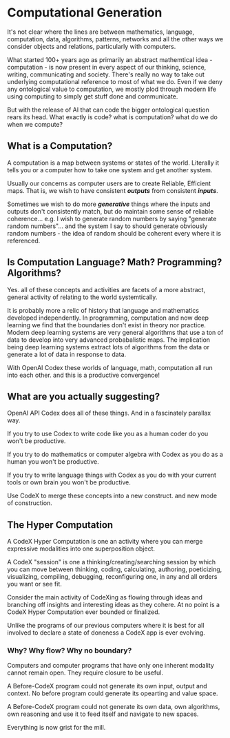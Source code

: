 # Computational Generation

It's not clear where the lines are between mathematics, language, computation, data, algorithms, patterns, networks and all the other ways we consider objects and relations, particularly with computers.

What started 100+ years ago as primarily an abstract mathemtical idea - computation - is now present in every aspect of our thinking, science, writing, communicating and society.  There's really no way to take out underlying computational reference to most of what we do.  Even if we deny any ontological value to computation, we mostly plod through modern life using computing to simply get stuff done and communicate.

But with the release of AI that can code the bigger ontological question rears its head.  What exactly is code? what is computation? what do we do when we compute?  

## What is a Computation?

A computation is a map between systems or states of the world. Literally it tells you or a computer how to take one system and get another system.

Usually our concerns as computer users are to create Reliable, Efficient maps.  That is, we wish to have consistent ***outputs*** from consistent ***inputs***.   

Sometimes we wish to do more ***generative*** things where the inputs and outputs don't consistently match, but do maintain some sense of reliable coherence... e.g. I wish to generate random numbers by saying "generate random numbers"... and the system I say to should generate obviously random numbers - the idea of random should be coherent every where it is referenced.

## Is Computation Language? Math? Programming? Algorithms?

Yes.  all of these concepts and activities are facets of a more abstract, general activity of relating to the world systemtically.

It is probably more a relic of history that language and mathematics developed independently.  In programming, computation and now deep learning we find that the boundaries don't exist in theory nor practice.  Modern deep learning systems are very general algorithms that use a ton of data to develop into very advanced probabalistic maps.  The implication being deep learning systems extract lots of algorithms from the data or generate a lot of data in response to data.  

With OpenAI Codex these worlds of language, math, computation all run into each other.  and this is a productive convergence!

## What are you actually suggesting?

OpenAI API Codex does all of these things.  And in a fascinately parallax way.  

If you try to use Codex to write code like you as a human coder do you won't be productive.

If you try to do mathematics or computer algebra with Codex as you do as a human you won't be productive.

If you try to write language things with Codex as you do with your current tools or own brain you won't be productive.

Use CodeX to merge these concepts into a new construct. and new mode of construction.

## The Hyper Computation

A CodeX Hyper Computation is one an activity where you can merge expressive modalities into one superposition object.

A CodeX "session" is one a thinking/creating/searching session by which you can move between thinking, coding, calculating, authoring, poeticizing, visualizing, compiling, debugging, reconfiguring one, in any and all orders you want or see fit.

Consider the main activity of CodeXing as flowing through ideas and branching off insights and interesting ideas as they cohere.  At no point is a CodeX Hyper Computation ever bounded or finalized.

Unlike the programs of our previous computers where it is best for all involved to declare a state of doneness a CodeX app is ever evolving.  

### Why? Why flow?  Why no boundary?

Computers and computer programs that have only one inherent modality cannot remain open.  They require closure to be useful.

A Before-CodeX program could not generate its own input, output and context.  No before program could generate its opearting and value space.

A Before-CodeX program could not generate its own data, own algorithms, own reasoning and use it to feed itself and navigate to new spaces.

Everything is now grist for the mill.

